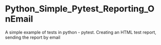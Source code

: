 # Python_Simple_Pytest_Reporting_OnEmail
A simple example of tests in python - pytest. Creating an HTML test report, sending the report by email
